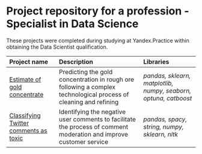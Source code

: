 # Project repository for a profession - Specialist in Data Science

These projects were completed during studying at Yandex.Practice within obtaining the Data Scientist qualification.

| Project name | Description | Libraries | 
| :---------------------- | :---------------------- | :---------------------- |
| [Estimate of gold concentrate](https://github.com/Hagelslag28/praktikum_projects/tree/gold_concentrate_prediction) | Predicting the gold concentration in rough ore following a complex technological process of cleaning and refining | *pandas, sklearn, matplotlib, numpy, seaborn, optuna, catboost* |
| [Classifying Twitter comments as toxic](https://github.com/Hagelslag28/praktikum_projects/tree/text_toxicity_analysis) | Identifying the negative user comments to facilitate the process of comment moderation and improve customer service | *pandas, spacy, string, numpy, sklearn, nltk* |
